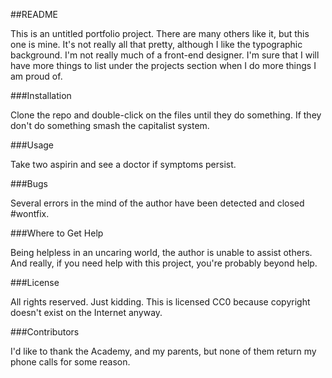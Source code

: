 ##README

This is an untitled portfolio project. There are many others like it, but this one is mine. It's not really all that pretty, although I like the typographic background. I'm not really much of a front-end designer.
I'm sure that I will have more things to list under the projects section when I do more things I am proud of.

###Installation

Clone the repo and double-click on the files until they do something. If they don't do something smash the capitalist system.

###Usage

Take two aspirin and see a doctor if symptoms persist.

###Bugs

Several errors in the mind of the author have been detected and closed #wontfix. 

###Where to Get Help

Being helpless in an uncaring world, the author is unable to assist others. And really, if you need help with this project, you're probably beyond help.

###License

All rights reserved. Just kidding. This is licensed CC0 because copyright doesn't exist on the Internet anyway.

###Contributors

I'd like to thank the Academy, and my parents, but none of them return my phone calls for some reason.
